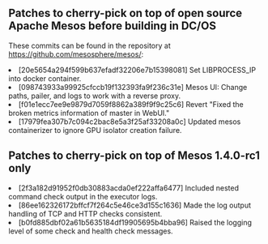 <h2>Patches to cherry-pick on top of open source Apache Mesos before building in DC/OS</h2>

These commits can be found in the repository at <a href="https://github.com/mesosphere/mesos/">https://github.com/mesosphere/mesos/</a>:

<li>[20e5654a294f599b637efadf32206e7b15398081] Set LIBPROCESS_IP into docker container.
<li>[098743933a99925cfccb19f132393fa9f236c31e] Mesos UI: Change paths, pailer, and logs to work with a reverse proxy.
<li>[f01e1ecc7ee9e9879d7059f8862a389f9f9c25c6] Revert "Fixed the broken metrics information of master in WebUI."
<li>[17979fea307b7c094c2bac8e5a3f25af33208a0c] Updated mesos containerizer to ignore GPU isolator creation failure.

<h2>Patches to cherry-pick on top of Mesos 1.4.0-rc1 only</h2>
<li>[2f3a182d91952f0db30883acda0ef222affa6477] Included nested command check output in the executor logs.
<li>[86ee162326172bffcf7f264c5e46ce3d155c1636] Made the log output handling of TCP and HTTP checks consistent.
<li>[b0fd885dbf02a61b5635184df19905695b4bba96] Raised the logging level of some check and health check messages.
